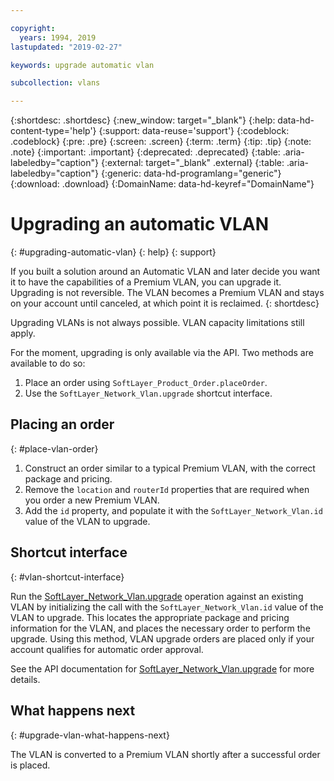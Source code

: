 ```yaml
---

copyright:
  years: 1994, 2019
lastupdated: "2019-02-27"

keywords: upgrade automatic vlan

subcollection: vlans

---
```


{:shortdesc: .shortdesc}
{:new_window: target="_blank"}
{:help: data-hd-content-type='help'}
{:support: data-reuse='support'}
{:codeblock: .codeblock}
{:pre: .pre}
{:screen: .screen}
{:term: .term}
{:tip: .tip}
{:note: .note}
{:important: .important}
{:deprecated: .deprecated}
{:table: .aria-labeledby="caption"}
{:external: target="_blank" .external}
{:table: .aria-labeledby="caption"}
{:generic: data-hd-programlang="generic"}
{:download: .download}
{:DomainName: data-hd-keyref="DomainName"}

# Upgrading an automatic VLAN
{: #upgrading-automatic-vlan}
{: help}
{: support}

If you built a solution around an Automatic VLAN and later decide you want it to have the capabilities of a Premium VLAN, you can upgrade it. Upgrading is not reversible. The VLAN becomes a Premium VLAN and stays on your account until canceled, at which point it is reclaimed.
{: shortdesc}

Upgrading VLANs is not always possible. VLAN capacity limitations still apply.

For the moment, upgrading is only available via the API. Two methods are available to do so:

1. Place an order using `SoftLayer_Product_Order.placeOrder`.
2. Use the `SoftLayer_Network_Vlan.upgrade` shortcut interface.

## Placing an order
{: #place-vlan-order}

1. Construct an order similar to a typical Premium VLAN, with the correct package and pricing.
1. Remove the `location` and `routerId` properties that are required when you order a new Premium VLAN.
1. Add the `id` property, and populate it with the `SoftLayer_Network_Vlan.id` value of the VLAN to upgrade.

## Shortcut interface
{: #vlan-shortcut-interface}

Run the [SoftLayer_Network_Vlan.upgrade](https://softlayer.github.io/reference/services/SoftLayer_Network_Vlan/upgrade/) operation against an existing VLAN by initializing the call with the `SoftLayer_Network_Vlan.id` value of the VLAN to upgrade. This locates the appropriate package and pricing information for the VLAN, and places the necessary order to perform the upgrade. Using this method, VLAN upgrade orders are placed only if your account qualifies for automatic order approval.

See the API documentation for [SoftLayer_Network_Vlan.upgrade](https://softlayer.github.io/reference/services/SoftLayer_Network_Vlan/upgrade/) for more details.

## What happens next
{: #upgrade-vlan-what-happens-next}

The VLAN is converted to a Premium VLAN shortly after a successful order is placed.
